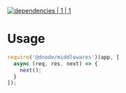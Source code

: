 [![dependencies | 1 | 1](https://img.shields.io/badge/dependencies-1%20|%201-blue.svg)](DEPENDENCIES.md)

# Usage

```javascript
require('@dnode/middlewares')(app, [
  async (req, res, next) => {
    next();
  }
]);
```
